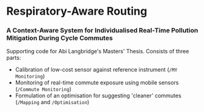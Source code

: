 # Respiratory-Aware Routing
### A Context-Aware System for Individualised Real-Time Pollution Mitigation During Cycle Commutes

Supporting code for Abi Langbridge's Masters' Thesis.
Consists of three parts:
  - Calibration of low-cost sensor against reference instrument (``/MY Monitoring``)
  - Monitoring of real-time commute exposure using mobile sensors (``/Commute Monitoring``)
  - Formulation of an optimisation for suggesting 'cleaner' commutes (``/Mapping`` and ``/Optimisation``)

